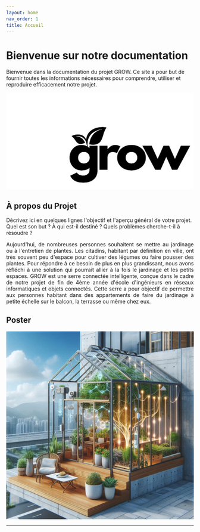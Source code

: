 ```yaml
---
layout: home
nav_order: 1
title: Accueil
---
```


# Bienvenue sur notre documentation

Bienvenue dans la documentation du projet GROW. Ce site a pour but de fournir toutes les informations nécessaires pour comprendre, utiliser et reproduire efficacement notre projet.

![Logo de notre projet GROW](images/LOGOGROW.png)

## À propos du Projet

Décrivez ici en quelques lignes l'objectif et l'aperçu général de votre projet. Quel est son but ? À qui est-il destiné ? Quels problèmes cherche-t-il à résoudre ?
<p style="text-align:justify;">
Aujourd'hui, de nombreuses personnes souhaitent se mettre au jardinage ou à l'entretien de plantes. Les citadins, habitant par définition en ville, ont très souvent peu d'espace pour cultiver des légumes ou faire pousser des plantes. Pour répondre à ce besoin de plus en plus grandissant, nous avons réfléchi à une solution qui pourrait allier à la fois le jardinage et les petits espaces.
GROW est une serre connectée intelligente, conçue dans le cadre de notre projet de fin de 4ème année d'école d'ingénieurs en réseaux informatiques et objets connectés. Cette serre a pour objectif de permettre aux personnes habitant dans des appartements de faire du jardinage à petite échelle sur le balcon, la terrasse ou même chez eux.
</p>



## Poster

![Poster projet](images/poster.jpg)

---
